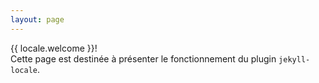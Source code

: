 ```yaml
---
layout: page
---
```


{{ locale.welcome }}!  
Cette page est destinée à présenter le fonctionnement du plugin `jekyll-locale`.
